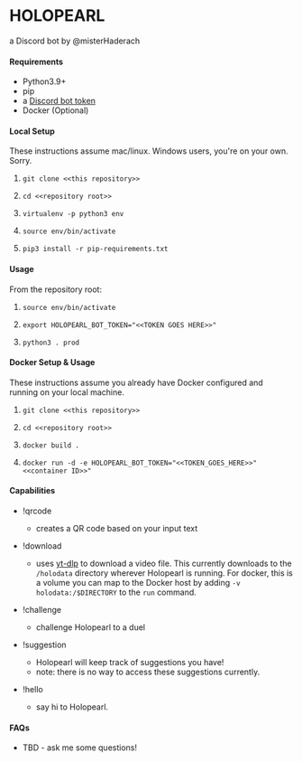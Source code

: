 # HOLOPEARL

a Discord bot by @misterHaderach

#### Requirements

- Python3.9+
- pip
- a [Discord bot token](https://discordapp.com/developers/docs/topics/oauth2#bots)
- Docker (Optional) 

#### Local Setup

These instructions assume mac/linux. Windows users, you're on your own. Sorry.

1) `git clone <<this repository>>`

2) `cd <<repository root>>`

3) `virtualenv -p python3 env`

4) `source env/bin/activate`

5) `pip3 install -r pip-requirements.txt`

 
#### Usage

From the repository root:

1) `source env/bin/activate`

2) `export HOLOPEARL_BOT_TOKEN="<<TOKEN GOES HERE>>"`

3) `python3 . prod`  


#### Docker Setup & Usage

These instructions assume you already have Docker configured and running on your local machine.

1) `git clone <<this repository>>`

2) `cd <<repository root>>`

3) `docker build .`

4) `docker run -d -e HOLOPEARL_BOT_TOKEN="<<TOKEN_GOES_HERE>>" <<container ID>>"`


#### Capabilities

- !qrcode
    - creates a QR code based on your input text

- !download
    - uses [yt-dlp](https://github.com/yt-dlp/yt-dlp) to download a video file. This currently downloads to the `/holodata` directory wherever Holopearl is running. For docker, this is a volume you can map to the Docker host by adding `-v holodata:/$DIRECTORY` to the `run` command.
- !challenge
    - challenge Holopearl to a duel
- !suggestion
    - Holopearl will keep track of suggestions you have!
    - note: there is no way to access these suggestions currently.
- !hello
    - say hi to Holopearl.

#### FAQs

- TBD - ask me some questions! 